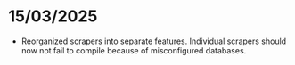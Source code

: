 # 15/03/2025

- Reorganized scrapers into separate features. Individual scrapers should now not fail to compile because of misconfigured databases.
